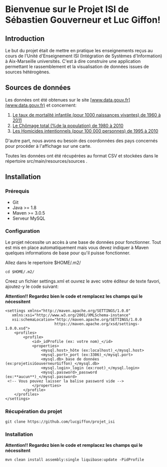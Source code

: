 # Bienvenue sur le Projet ISI de Sébastien Gouverneur et Luc Giffon!

## Introduction

Le but du projet était de mettre en pratique les enseignements reçus au cours de l'Unité d'Enseignement ISI (Intégration de Systèmes d'Information) à Aix-Marseille universités. C'est à dire construire une application permettant le rassemblement et la visualisation de données issues de sources hétérogènes.


## Sources de données

Les données ont été obtenues sur le site [www.data.gouv.fr](www.data.gouv.fr) et concernent:

1. [Le taux de mortalité infantile (pour 1000 naissances vivantes) de 1960 à 2011](https://www.data.gouv.fr/fr/datasets/taux-de-mortalite-infantile-pour-1-000-naissances-vivantes-de-1960-a-2011-dp/)
2. [Le Chômage total (%de la population) de 1980 à 2010](https://www.data.gouv.fr/fr/datasets/chomage-total-de-la-population-de-1980-a-2010-dp/)
3. [Les Homicides intentionnels (pour 100 000 personnes) de 1995 à 2010](https://www.data.gouv.fr/fr/datasets/homicides-intentionnels-pour-100-000-personnes-de-1995-a-2010-dp/)

D'autre part, nous avons eu besoin des coordonnées des pays concernés pour procéder à l'affichage sur une carte.

Toutes les données ont été récupérées au format CSV et stockées dans le répertoire src/main/resources/sources .


## Installation

### Prérequis

* Git
* Java >= 1.8
* Maven >= 3.0.5
* Serveur MySQL


### Configuration

Le projet nécessite un accès à une base de données pour fonctionner. Tout est mis en place automatiquement mais vous devez indiquer à Maven quelques informations de base pour qu'il puisse fonctionner.

Allez dans le repertoire $HOME/.m2/

`cd $HOME/.m2/`

Creez un fichier settings.xml et ouvrez le avec votre éditeur de texte favori, ajoutez-y le code suivant:


**Attention!! Regardez bien le code et remplacez les champs qui le nécessitent**


	<settings xmlns="http://maven.apache.org/SETTINGS/1.0.0"
	   xmlns:xsi="http://www.w3.org/2001/XMLSchema-instance"
	   xsi:schemaLocation="http://maven.apache.org/SETTINGS/1.0.0
	 					  https://maven.apache.org/xsd/settings-1.0.0.xsd">
	 	<profiles>
	 		<profile>
	 			<id>_idProfile (ex: votre nom)_</id>
				<properties>
	 				<mysql.host>_hôte (ex:localhost)_</mysql.host>
					<mysql.port>_port (ex:3306)_</mysql.port>
	 				<mysql.db>_base de données (ex:projetisiGouverneurGiffon)_</mysql.db>
	 				<mysql.login>_login (ex:root)_</mysql.login>
	 				<mysql.password>_password (ex:**aucun**)_</mysql.password>
	 <!-- Vous pouvez laisser la balise password vide -->
	 			</properties>
	 		</profile>
		</profiles>
	</settings>

### Récupération du projet 

`git clone https://github.com/lucgiffon/projet_isi`

### Installation

**Attention!! Regardez bien le code et remplacez les champs qui le nécessitent**

`mvn clean install assembly:single liquibase:update -PidProfile`


